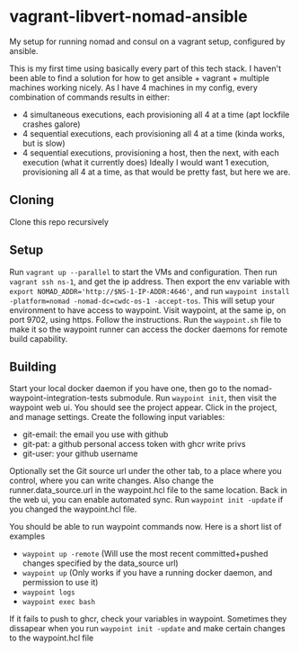# vagrant-libvert-nomad-ansible

My setup for running nomad and consul on a vagrant setup, configured by ansible.

This is my first time using basically every part of this tech stack.
I haven't been able to find a solution for how to get ansible + vagrant + multiple machines working nicely. As I have 4 machines in my config, every combination of commands results in either:
 - 4 simultaneous executions, each provisioning all 4 at a time (apt lockfile crashes galore)
 - 4 sequential executions, each provisioning all 4 at a time (kinda works, but is slow)
 - 4 sequential executions, provisioning a host, then the next, with each execution (what it currently does)
Ideally I would want 1 execution, provisioning all 4 at a time, as that would be pretty fast, but here we are.

## Cloning
Clone this repo recursively

## Setup
Run `vagrant up --parallel` to start the VMs and configuration. Then run `vagrant ssh ns-1`, and get the ip address. Then export the env variable with `export NOMAD_ADDR='http://$NS-1-IP-ADDR:4646'`, and run `waypoint install -platform=nomad -nomad-dc=cwdc-os-1 -accept-tos`. This will setup your environment to have access to waypoint. Visit waypoint, at the same ip, on port 9702, using https. Follow the instructions. Run the `waypoint.sh` file to make it so the waypoint runner can access the docker daemons for remote build capability.


## Building
Start your local docker daemon if you have one, then go to the nomad-waypoint-integration-tests submodule. Run `waypoint init`, then visit the waypoint web ui. You should see the project appear. Click in the project, and manage settings. Create the following input variables:
 - git-email: the email you use with github
 - git-pat: a github personal access token with ghcr write privs
 - git-user: your github username

 Optionally set the Git source url under the other tab, to a place where you control, where you can write changes. Also change the runner.data_source.url in the waypoint.hcl file to the same location. Back in the web ui, you can enable automated sync. Run `waypoint init -update` if you changed the waypoint.hcl file.

 You should be able to run waypoint commands now. Here is a short list of examples
  - `waypoint up -remote` (Will use the most recent committed+pushed changes specified by the data_source url)
  - `waypoint up` (Only works if you have a running docker daemon, and permission to use it)
  - `waypoint logs`
  - `waypoint exec bash`

  If it fails to push to ghcr, check your variables in waypoint. Sometimes they dissapear when you run `waypoint init -update` and make certain changes to the waypoint.hcl file
